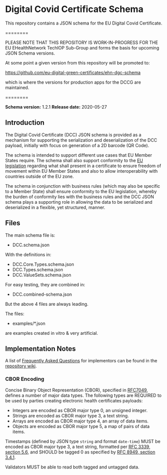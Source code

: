 # Digital Covid Certificate Schema

This repository contains a JSON schema for the EU Digital Covid Certificate.

========

PLEASE NOTE THAT THIS REPOSITORY IS WORK-IN-PROGRESS FOR THE EU EHealthNetwork TechIOP Sub-Group and forms the basis for upcoming JSON Schema versions.

At some point a given version from this repository will be promoted to:

https://github.com/eu-digital-green-certificates/ehn-dgc-schema

which is where the versions for production apps for the DCCG are maintained.

========

**Schema version:** 1.2.1
**Release date:** 2020-05-27


## Introduction

The Digital Covid Certificate (DCC) JSON schema is provided as a mechanism for supporting the serialization and  deserialization of the DCC payload, initially with focus on generation of a 2D barcode (QR Code).

The schema is intended to support different use cases that EU Member States require. The schema shall also support conformity to the [EU legislation](https://eur-lex.europa.eu/legal-content/EN/TXT/?uri=CELEX:52021PC0130) regarding  what shall present in a certificate to ensure freedom of movement within EU Member States and also to allow interoperability with countries outside of the EU zone.

The schema in conjunction with business rules (which may also be specific to a Member State) shall ensure conformity to the EU legislation, whereby the burden of conformity lies with the business rules and the DCC JSON schema plays a supporting role in allowing the data to be serialized and deserialized in a flexible, yet structured, manner.


## Files

The main schema file is:

- DCC.schema.json

With the definitions in:

- DCC.Core.Types.schema.json
- DCC.Types.schema.json
- DCC.ValueSets.schema.json

For easy testing, they are combined in:

- DCC.combined-schema.json

But the above 4 files are always leading.

The files:

- examples/*.json

are examples created in vitro & very artificial.


## Implementation Notes

A list of [Frequently Asked Questions](https://github.com/ehn-digital-green-development/ehn-dgc-schema/wiki/FAQ) for implementors can be found in the [repository wiki](https://github.com/ehn-digital-green-development/ehn-dgc-schema/wiki).

### CBOR Encoding

Concise Binary Object Representation (CBOR), specified in [RFC7049](https://tools.ietf.org/html/rfc7049), defines a number of major data types. The following types are REQUIRED to be used by parties creating electronic health certificates payloads:

- Integers are encoded as CBOR major type 0, an unsigned integer.
- Strings are encoded as CBOR major type 3, a text string.
- Arrays are encoded as CBOR major type 4, an array of data items.
- Objects are encoded as CBOR major type 5, a map of pairs of data items.

Timestamps (defined by JSON type `string` and format `date-time`) MUST be encoded as CBOR major type 3, a text string, formatted per [RFC 3339, section 5.6](https://datatracker.ietf.org/doc/html/rfc3339#section-5.6), and SHOULD be tagged 0 as specified by [RFC 8949, section 3.4.1](https://datatracker.ietf.org/doc/html/rfc8949#section-3.4.1).

Validators MUST be able to read both tagged and untagged data.
